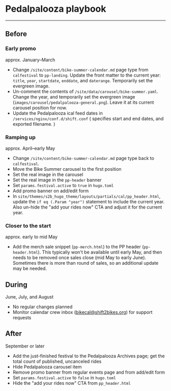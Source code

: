 # Pedalpalooza playbook

----

## Before

### Early promo

approx. January–March

* Change `/site/content/bike-summer-calendar.md` page type from `calfestival` to `pp-landing`. Update the front matter to the current year: `title`, `year`, `startdate`, `enddate`, and `daterange`. Temporarily set the evergreen image.
* Un-comment the contents of `/site/data/carousel/bike-summer.yaml`. Change the year, and temporarily set the evergreen image (`images/carousel/pedalpalooza-general.png`). Leave it at its current carousel position for now.
* Update the Pedalpalooza ical feed dates in `/services/nginx/conf.d/shift.conf` ( specifies start and end dates, and exported filename. )


### Ramping up

approx. April–early May

* Change `/site/content/bike-summer-calendar.md` page type back to `calfestival`.
* Move the Bike Summer carousel to the first position
* Set the real image in the carousel
* Set the real image in the `pp-header` banner
* Set `params.festival.active` to `true` in `hugo.toml`
* Add promo banner on add/edit form
* In `site/themes/s2b_hugo_theme/layouts/partials/cal/pp_header.html`, update the `if eq (.Param "year")` statement to include the current year. Also un-hide the "add your rides now" CTA and adjust it for the current year.


### Closer to the start

approx. early to mid May

* Add the merch sale snippet (`pp-merch.html`) to the PP header (`pp-header.html`). This typically won't be available until early May, and then needs to be removed once sales close (mid May to early June). Sometimes there is more than round of sales, so an additional update may be needed.


## During

June, July, and August

* No regular changes planned
* Monitor calendar crew inbox ([bikecal@shift2bikes.org](mailto:bikecal@shift2bikes.org)) for support requests 


## After

September or later

* Add the just-finished festival to the Pedalpalooza Archives page; get the total count of published, uncanceled rides
* Hide Pedalpalooza carousel item
* Remove promo banner from regular events page and from add/edit form
* Set `params.festival.active` to `false` in `hugo.toml`
* Hide the "add your rides now" CTA from `pp_header.html`
